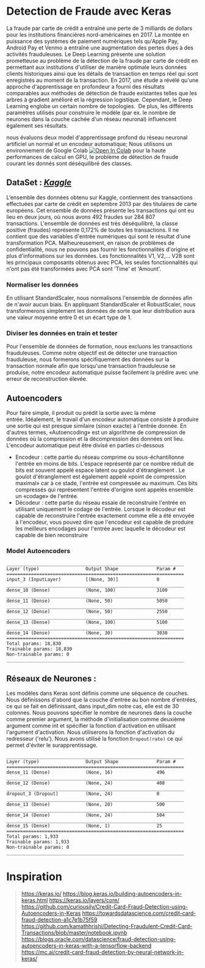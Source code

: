 # Detection de Fraude avec Keras


La fraude par carte de crédit a entraîné une perte de 3 milliards de dollars pour les institutions financières nord-américaines en 2017. La montée en puissance des systèmes de paiement numériques tels qu'Apple Pay, Android Pay et Venmo a entraîné une augmentation des pertes dues à des activités frauduleuses. Le Deep Learning présente une solution prometteuse au problème de la détection de la fraude par carte de crédit en permettant aux institutions d'utiliser de manière optimale leurs données clients historiques ainsi que les détails de transaction en temps réel qui sont enregistrés au moment de la transaction. En 2017, une étude a révélé qu'une approche d'apprentissage en profondeur a fourni des résultats comparables aux méthodes de détection de fraude existantes telles que les arbres à gradient amélioré et la régression logistique. Cependant, le Deep Learning englobe un certain nombre de topologies. 
De plus, les différents paramètres utilisés pour construire le modèle (par ex. le nombre de neurones dans la couche cachée d'un réseau neuronal) influencent également ses résultats. 

nous évaluons deux model d'apprentissage profond du réseau neuronal artificiel un normal et un encodeur automatique; Nous utilisons un environnement de Google Colab [![Open In Colab](https://colab.research.google.com/assets/colab-badge.svg)](https://colab.research.google.com/github/HSabbar/Detection-Fraude/blob/master/Detection_de_Fraude.ipynb) pour la haute performances de calcul en GPU, le problème de détection de fraude courant les donnés sont déséquilibré des classes. 

## DataSet : [_Kaggle_](https://www.kaggle.com/mlg-ulb/creditcardfraud)
 
L’ensemble des données obtenu sur Kaggle, contiennent des transactions effectuées par carte de crédit en septembre 2013 par des titulaires de carte européens. Cet ensemble de données présente les transactions qui ont eu lieu en deux jours, où nous avons 492 fraudes sur 284 807 transactions. L'ensemble de données est très déséquilibré, la classe positive (fraudes) représente 0,172% de toutes les transactions.
Il ne contient que des variables d'entrée numériques qui sont le résultat d'une transformation PCA. Malheureusement, en raison de problèmes de confidentialité, nous ne pouvons pas fournir les fonctionnalités d'origine et plus d'informations sur les données. Les fonctionnalités V1, V2,… V28 sont les principaux composants obtenus avec PCA, les seules fonctionnalités qui n'ont pas été transformées avec PCA sont 'Time' et 'Amount'. 

### Normaliser les données

En utilisant StandardScaler, nous normalisons l'ensemble de données afin de n'avoir aucun biais. En appliquant StandardScaler et RobustScaler, nous transformerons simplement les données de sorte que leur distribution aura une valeur moyenne entre 0 et un écart type de 1.

### Diviser les données en train et tester

Pour l'ensemble de données de formation, nous excluons les transactions frauduleuses. Comme notre objectif est de détecter une transaction frauduleuse, nous formerons spécifiquement des données sur la transaction normale afin que lorsqu'une transaction frauduleuse se produise, notre encodeur automatique puisse facilement la prédire avec une erreur de reconstruction élevée.

## Autoencoders

Pour faire simple, il produit ou prédit la sortie avec la même entrée. Idéalement, le travail d'un encodeur automatique consiste à produire une sortie qui est presque similaire (sinon exacte) à l'entrée donnée. En d'autres termes, «Autoencoding» est un algorithme de compression de données où la compression et la décompression des données ont lieu.
L'encodeur automatique peut être divisé en parties ci-dessous
* Encodeur : cette partie du réseau comprime ou sous-échantillonne l'entrée en moins de bits. L'espace représenté par ce nombre réduit de bits est souvent appelé espace latent ou goulot d'étranglement . Le goulot d'étranglement est également appelé «point de compression maximal» car à ce stade, l'entrée est compressée au maximum. Ces bits compressés qui représentent l'entrée d'origine sont appelés ensemble un «codage» de l'entrée.
* Décodeur : cette partie du réseau essaie de reconstruire l'entrée en utilisant uniquement le codage de l'entrée. Lorsque le décodeur est capable de reconstruire l'entrée exactement comme elle a été envoyée à l'encodeur, vous pouvez dire que l'encodeur est capable de produire les meilleurs encodages pour l'entrée avec laquelle le décodeur est capable de bien reconstruire 

### Model Autoencoders

```
_________________________________________________________________
Layer (type)                 Output Shape              Param #   
=================================================================
input_3 (InputLayer)         [(None, 30)]              0         
_________________________________________________________________
dense_10 (Dense)             (None, 100)               3100      
_________________________________________________________________
dense_11 (Dense)             (None, 50)                5050      
_________________________________________________________________
dense_12 (Dense)             (None, 50)                2550      
_________________________________________________________________
dense_13 (Dense)             (None, 100)               5100      
_________________________________________________________________
dense_14 (Dense)             (None, 30)                3030      
=================================================================
Total params: 18,830
Trainable params: 18,830
Non-trainable params: 0
_________________________________________________________________
```

## Réseaux de Neurones :

Les modèles dans Keras sont définis comme une séquence de couches.
Nous définissons d'abord que la couche d'entrée au bon nombre d'entrées, ce qui se fait en définissant, dans input_dim notre cas, elle est de 30 colonnes.
Nous pouvons spécifier le nombre de neurones dans la couche comme premier argument, la méthode d'initialisation comme deuxième argument comme int et spécifier la fonction d'activation en utilisant l'argument d'activation.
Nous utiliserons la fonction d'activation du redresseur ('relu').
Nous avons utilisé la fonction `Dropout(rate)` ce qui permet d'éviter le surapprentissage.

```
_________________________________________________________________
Layer (type)                 Output Shape              Param #   
=================================================================
dense_11 (Dense)             (None, 16)                496       
_________________________________________________________________
dense_12 (Dense)             (None, 24)                408       
_________________________________________________________________
dropout_3 (Dropout)          (None, 24)                0         
_________________________________________________________________
dense_13 (Dense)             (None, 20)                500       
_________________________________________________________________
dense_14 (Dense)             (None, 24)                504       
_________________________________________________________________
dense_15 (Dense)             (None, 1)                 25        
=================================================================
Total params: 1,933
Trainable params: 1,933
Non-trainable params: 0
_________________________________________________________________
```

# Inspiration

> https://keras.io/ 
> https://blog.keras.io/building-autoencoders-in-keras.html
> https://keras.io/layers/core/
> https://github.com/curiousily/Credit-Card-Fraud-Detection-using-Autoencoders-in-Keras
> https://towardsdatascience.com/credit-card-fraud-detection-a1c7e1b75f59
> https://github.com/kamathhrishi/Detecting-Fraudulent-Credit-Card-Transactions/blob/master/notebook.ipynb
> https://blogs.oracle.com/datascience/fraud-detection-using-autoencoders-in-keras-with-a-tensorflow-backend
> https://mc.ai/credit-card-fraud-detection-by-neural-network-in-keras/

